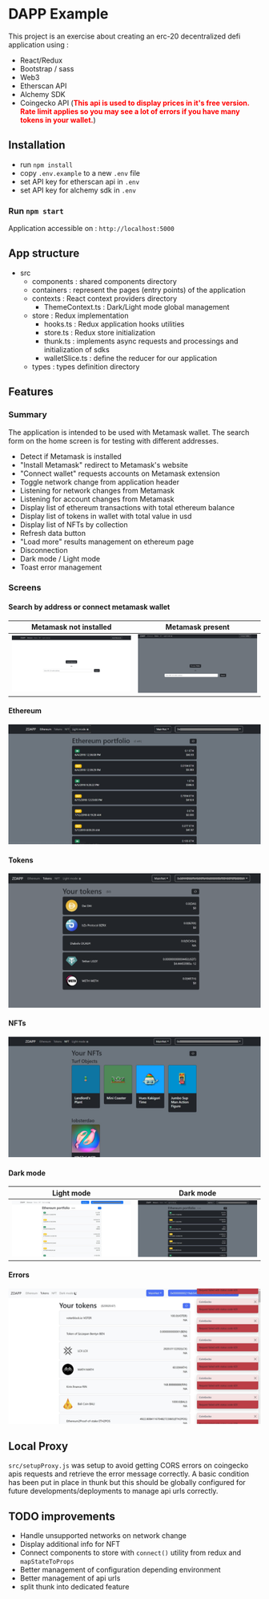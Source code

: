 # DAPP Example

This project is an exercise about creating an erc-20 decentralized defi application using :

- React/Redux
- Bootstrap / sass
- Web3
- Etherscan API
- Alchemy SDK
- Coingecko API (<span style="color:red; font-weight: bold">This api is used to display prices in it's free version. Rate limit applies so you may see a lot of errors if you have many tokens in your wallet.</span>)

## Installation

- run `npm install`
- copy `.env.example` to a new `.env` file
- set API key for etherscan api in `.env`
- set API key for alchemy sdk in `.env`

### Run `npm start`

Application accessible on : `http://localhost:5000`

## App structure

- src
  - components : shared components directory
  - containers : represent the pages (entry points) of the application
  - contexts : React context providers directory
    - ThemeContext.ts : Dark/Light mode global management
  - store : Redux implementation
    - hooks.ts : Redux application hooks utilities
    - store.ts : Redux store initialization
    - thunk.ts : implements async requests and processings and initialization of sdks
    - walletSlice.ts : define the reducer for our application
  - types : types definition directory

## Features

### Summary

The application is intended to be used with Metamask wallet. The search form on the home screen is for testing with different addresses.

- Detect if Metamask is installed
- "Install Metamask" redirect to Metamask's website
- "Connect wallet" requests accounts on Metamask extension
- Toggle network change from application header
- Listening for network changes from Metamask
- Listening for account changes from Metamask
- Display list of ethereum transactions with total ethereum balance
- Display list of tokens in wallet with total value in usd
- Display list of NFTs by collection
- Refresh data button
- "Load more" results management on ethereum page
- Disconnection
- Dark mode / Light mode
- Toast error management

### Screens

#### Search by address or connect metamask wallet

|             Metamask not installed             |                     Metamask present                     |
| :--------------------------------------------: | :------------------------------------------------------: |
| ![Home page no metamask](doc/home.jpg "Title") | ![Home page with metamask](doc/home_connect.jpg "Title") |

#### Ethereum

![Ethereum page](doc/ethereum.jpg "Title")

#### Tokens

![Tokens page](doc/tokens.jpg "Title")

#### NFTs

![NFT page](doc/nft.jpg "Title")

#### Dark mode

|                    Light mode                    |                 Dark mode                  |
| :----------------------------------------------: | :----------------------------------------: |
| ![Ethereum page](doc/ethereum_light.jpg "Title") | ![Ethereum page](doc/ethereum.jpg "Title") |

#### Errors

![Error](doc/error.jpg "Title")

## Local Proxy

`src/setupProxy.js` was setup to avoid getting CORS errors on coingecko apis requests and retrieve the error message correctly. A basic condition has been put in place in thunk but this should be globally configured for future developments/deployments to manage api urls correctly.

## TODO improvements

- Handle unsupported networks on network change
- Display additional info for NFT
- Connect components to store with `connect()` utility from redux and `mapStateToProps`
- Better management of configuration depending environment
- Better management of api urls
- split thunk into dedicated feature
